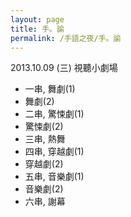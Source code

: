 ```yaml
---
layout: page
title: 手。諭
permalink: /手語之夜/手。諭
---
```


2013.10.09 (三) 視聽小劇場

- 一串, 舞劇(1)
- 舞劇(2)
- 二串, 驚悚劇(1)
- 驚悚劇(2)
- 三串, 熱舞
- 四串, 穿越劇(1)
- 穿越劇(2)
- 五串, 音樂劇(1)
- 音樂劇(2)
- 六串, 謝幕
